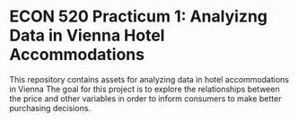 # ECON 520 Practicum 1: Analyizng Data in Vienna Hotel Accommodations
This repository contains assets for analyzing data in hotel accommodations in Vienna
The goal for this project is to explore the relationships between the price and other variables in order to inform consumers to make better purchasing decisions.
